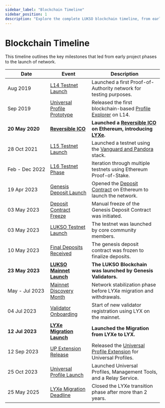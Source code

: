 ```yaml
---
sidebar_label: "Blockchain Timeline"
sidebar_position: 1
description: "Explore the complete LUKSO blockchain timeline, from early testnet phases to mainnet launch, LYXe migration milestones, and Universal Profile releases."
---
```


# Blockchain Timeline

This timeline outlines the key milestones that led from early project phases to the launch of network.

| Date                           | Event                                                                                                                                         | Description                                                                                                                                                                                            |
| ------------------------------ | --------------------------------------------------------------------------------------------------------------------------------------------- | ------------------------------------------------------------------------------------------------------------------------------------------------------------------------------------------------------ |
| <nobr> Aug 2019 </nobr>        | [L14 Testnet Launch](https://medium.com/lukso/the-puzzle-comes-together-milestone-update-2022-7b69571f63a2)                                   | Launched a first Proof-of-Authority network for testing purposes.                                                                                                                                      |
| <nobr> Sep 2019 </nobr>        | [Universal Profile Prototype](https://l14.universalprofile.cloud/)                                                                            | Released the first blockchain-based [Profile Explorer](https://l14.universalprofile.cloud/) on L14.                                                                                                    |
| <nobr> **20 May 2020** </nobr> | **[Reversible ICO](https://medium.com/lukso/re-launching-the-reversible-ico-5289989ce7ed)**                                                   | **Launched a [Reversible ICO](https://medium.com/lukso/rico-the-reversible-ico-5392bf64318b) on Ethereum, introducing [LYXe](https://etherscan.io/token/0xA8b919680258d369114910511cc87595aec0be6D).** |
| <nobr> 28 Oct 2021 </nobr>     | [L15 Testnet Launch](https://medium.com/lukso/l15-the-ephemeral-testnet-has-undergone-some-heavy-developments-in-the-past-weeks-f0f67aa30cc0) | Launched a testnet using the [Vanguard and Pandora](https://medium.com/lukso/lukso-mainnet-progress-update-1-5d678e47a3eb) stack.                                                                      |
| <nobr> Feb - Dec 2022</nobr>   | [L16 Testnet Phase](https://medium.com/lukso/the-advent-of-the-l16-testnet-3e352ddee229)                                                      | Iteration through multiple testnets using Ethereum Proof-of-Stake.                                                                                                                                     |
| <nobr> 19 Apr 2023 </nobr>     | [Genesis Deposit Launch](https://medium.com/lukso/genesis-validators-deposit-smart-contract-freeze-and-testnet-launch-c5f7b568b1fc)           | Opened the [Deposit Contract](https://etherscan.io/address/0x42000421dd80D1e90E56E87e6eE18D7770b9F8cC#code) on Ethereum to launch the network.                                                         |
| <nobr> 03 May 2023 </nobr>     | [Deposit Contract Freeze](https://etherscan.io/tx/0x668eecd9465fbbafa3e15e28efa88b767bc23227f8266ff854fbd701d9c6a8b7#eventlog)                | Manual freeze of the Genesis Deposit Contract was initiated.                                                                                                                                           |
| <nobr> 03 May 2023 </nobr>     | [LUKSO Testnet Launch](https://medium.com/lukso/genesis-validators-deposit-smart-contract-freeze-and-testnet-launch-c5f7b568b1fc)             | The testnet was launched by core community members.                                                                                                                                                    |
| <nobr> 10 May 2023 </nobr>     | [Final Deposits Received](https://etherscan.io/address/0x42000421dd80D1e90E56E87e6eE18D7770b9F8cC#tokentxns)                                  | The genesis deposit contract was frozen to finalize deposits.                                                                                                                                          |
| <nobr> **23 May 2023** </nobr> | **[LUKSO Mainnet Launch](https://medium.com/lukso/genesis-validators-start-your-clients-fe01db8f3fba)**                                       | **The LUKSO Blockchain was launched by Genesis Validators.**                                                                                                                                           |
| <nobr> May - Jul 2023 </nobr>  | [Mainnet Discovery Month](https://medium.com/lukso/lukso-mainnet-timeline-and-process-dd997fe811c8)                                           | Network stabilization phase before LYXe migration and withdrawals.                                                                                                                                     |
| <nobr> 04 Jul 2023 </nobr>     | [Validator Onboarding](https://medium.com/lukso/pending-validator-deposits-and-the-migration-process-770db9cd486e)                            | Start of new validator registration using LYX on the mainnet.                                                                                                                                          |
| <nobr> **12 Jul 2023** </nobr> | **[LYXe Migration Launch](https://medium.com/lukso/the-lyxe-migration-process-374053e5ddf5)**                                                 | **Launched the Migration from LYXe to LYX.**                                                                                                                                                           |
| <nobr> 12 Sep 2023 </nobr>     | [UP Extension Release](https://medium.com/lukso/the-universal-profile-browser-extension-beta-is-here-7944cfd5eeb7)                            | Released the [Universal Profile Extension](https://chromewebstore.google.com/detail/universal-profiles/abpickdkkbnbcoepogfhkhennhfhehfn) for Universal Profiles.                                       |
| <nobr> 25 Oct 2023 </nobr>     | [Universal Profile Launch](https://universaleverything.io/)                                                                                   | Launched Universal Profiles, Management Tools, and a Relay Service.                                                                                                                                    |
| <nobr> 25 May 2025 </nobr>     | [LYXe Migration Deadline](https://medium.com/lukso/lyxe-to-lyx-migration-deadline-update-from-4-years-to-2-years-f58cb915f5e8)                | Closed the LYXe transition phase after more than 2 years.                                                                                                                                              |
